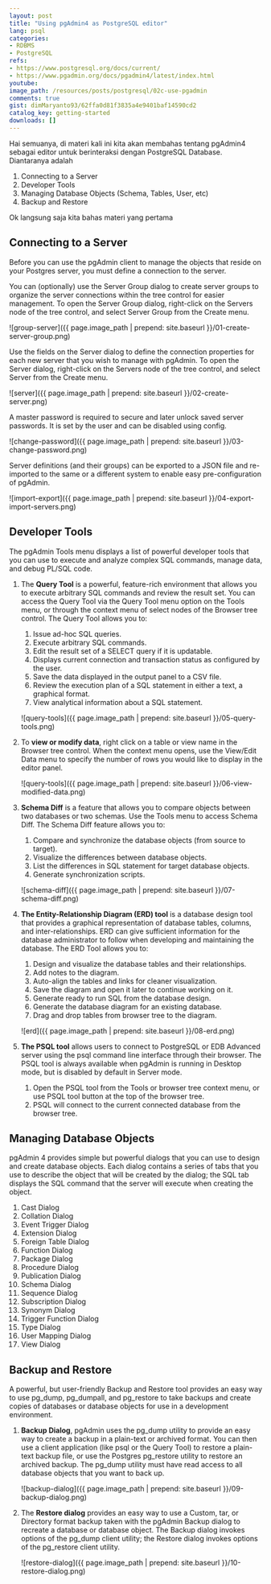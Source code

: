 ```yaml
---
layout: post
title: "Using pgAdmin4 as PostgreSQL editor"
lang: psql
categories:
- RDBMS
- PostgreSQL
refs: 
- https://www.postgresql.org/docs/current/
- https://www.pgadmin.org/docs/pgadmin4/latest/index.html
youtube: 
image_path: /resources/posts/postgresql/02c-use-pgadmin
comments: true
gist: dimMaryanto93/62ffa0d81f3835a4e9401baf14590cd2
catalog_key: getting-started
downloads: []
---
```



Hai semuanya, di materi kali ini kita akan membahas tentang pgAdmin4 sebagai editor untuk berinteraksi dengan PostgreSQL Database. Diantaranya adalah

1. Connecting to a Server
2. Developer Tools
3. Managing Database Objects (Schema, Tables, User, etc)
4. Backup and Restore

Ok langsung saja kita bahas materi yang pertama

## Connecting to a Server

Before you can use the pgAdmin client to manage the objects that reside on your Postgres server, you must define a connection to the server. 

You can (optionally) use the Server Group dialog to create server groups to organize the server connections within the tree control for easier management. To open the Server Group dialog, right-click on the Servers node of the tree control, and select Server Group from the Create menu.

![group-server]({{ page.image_path | prepend: site.baseurl }}/01-create-server-group.png)

Use the fields on the Server dialog to define the connection properties for each new server that you wish to manage with pgAdmin. To open the Server dialog, right-click on the Servers node of the tree control, and select Server from the Create menu.

![server]({{ page.image_path | prepend: site.baseurl }}/02-create-server.png)

A master password is required to secure and later unlock saved server passwords. It is set by the user and can be disabled using config.

![change-password]({{ page.image_path | prepend: site.baseurl }}/03-change-password.png)

Server definitions (and their groups) can be exported to a JSON file and re-imported to the same or a different system to enable easy pre-configuration of pgAdmin.

![import-export]({{ page.image_path | prepend: site.baseurl }}/04-export-import-servers.png)

## Developer Tools

The pgAdmin Tools menu displays a list of powerful developer tools that you can use to execute and analyze complex SQL commands, manage data, and debug PL/SQL code.

1. The **Query Tool** is a powerful, feature-rich environment that allows you to execute arbitrary SQL commands and review the result set. You can access the Query Tool via the Query Tool menu option on the Tools menu, or through the context menu of select nodes of the Browser tree control. The Query Tool allows you to:

    1. Issue ad-hoc SQL queries.
    2. Execute arbitrary SQL commands.
    3. Edit the result set of a SELECT query if it is updatable.
    4. Displays current connection and transaction status as configured by the user.
    5. Save the data displayed in the output panel to a CSV file.
    6. Review the execution plan of a SQL statement in either a text, a graphical format.
    7. View analytical information about a SQL statement.

    ![query-tools]({{ page.image_path | prepend: site.baseurl }}/05-query-tools.png)

2. To **view or modify data**, right click on a table or view name in the Browser tree control. When the context menu opens, use the View/Edit Data menu to specify the number of rows you would like to display in the editor panel.

    ![query-tools]({{ page.image_path | prepend: site.baseurl }}/06-view-modified-data.png)

3. **Schema Diff** is a feature that allows you to compare objects between two databases or two schemas. Use the Tools menu to access Schema Diff. The Schema Diff feature allows you to:
    1. Compare and synchronize the database objects (from source to target).
    2. Visualize the differences between database objects.
    3. List the differences in SQL statement for target database objects.
    4. Generate synchronization scripts.

    ![schema-diff]({{ page.image_path | prepend: site.baseurl }}/07-schema-diff.png)

4. **The Entity-Relationship Diagram (ERD) tool** is a database design tool that provides a graphical representation of database tables, columns, and inter-relationships. ERD can give sufficient information for the database administrator to follow when developing and maintaining the database. The ERD Tool allows you to:

    1. Design and visualize the database tables and their relationships.
    2. Add notes to the diagram.
    3. Auto-align the tables and links for cleaner visualization.
    4. Save the diagram and open it later to continue working on it.
    5. Generate ready to run SQL from the database design.
    6. Generate the database diagram for an existing database.
    7. Drag and drop tables from browser tree to the diagram.

    ![erd]({{ page.image_path | prepend: site.baseurl }}/08-erd.png)

5. **The PSQL tool** allows users to connect to PostgreSQL or EDB Advanced server using the psql command line interface through their browser. The PSQL tool is always available when pgAdmin is running in Desktop mode, but is disabled by default in Server mode.
    1. Open the PSQL tool from the Tools or browser tree context menu, or use PSQL tool button at the top of the browser tree.
    2. PSQL will connect to the current connected database from the browser tree.

## Managing Database Objects

pgAdmin 4 provides simple but powerful dialogs that you can use to design and create database objects. Each dialog contains a series of tabs that you use to describe the object that will be created by the dialog; the SQL tab displays the SQL command that the server will execute when creating the object.

1. Cast Dialog
2. Collation Dialog
3. Event Trigger Dialog
4. Extension Dialog
5. Foreign Table Dialog
6. Function Dialog
7. Package Dialog
8. Procedure Dialog
9. Publication Dialog
10. Schema Dialog
11. Sequence Dialog
12. Subscription Dialog
13. Synonym Dialog
14. Trigger Function Dialog
15. Type Dialog
16. User Mapping Dialog
17. View Dialog

## Backup and Restore

A powerful, but user-friendly Backup and Restore tool provides an easy way to use pg_dump, pg_dumpall, and pg_restore to take backups and create copies of databases or database objects for use in a development environment.

1. **Backup Dialog**, pgAdmin uses the pg_dump utility to provide an easy way to create a backup in a plain-text or archived format. You can then use a client application (like psql or the Query Tool) to restore a plain-text backup file, or use the Postgres pg_restore utility to restore an archived backup. The pg_dump utility must have read access to all database objects that you want to back up.
    
    ![backup-dialog]({{ page.image_path | prepend: site.baseurl }}/09-backup-dialog.png)

2. The **Restore dialog** provides an easy way to use a Custom, tar, or Directory format backup taken with the pgAdmin Backup dialog to recreate a database or database object. The Backup dialog invokes options of the pg_dump client utility; the Restore dialog invokes options of the pg_restore client utility.

    ![restore-dialog]({{ page.image_path | prepend: site.baseurl }}/10-restore-dialog.png)

